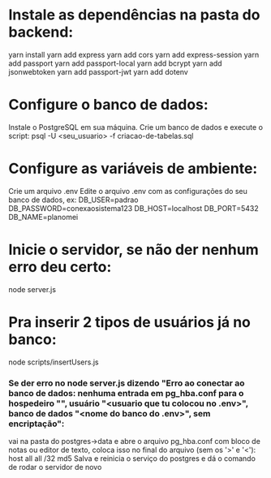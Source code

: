 # Instale as dependências na pasta do backend:
yarn install
yarn add express
yarn add cors
yarn add express-session
yarn add passport
yarn add passport-local
yarn add bcrypt
yarn add jsonwebtoken
yarn add passport-jwt
yarn add dotenv

# Configure o banco de dados:
Instale o PostgreSQL em sua máquina.
Crie um banco de dados e execute o script:
psql -U <seu_usuario> -f criacao-de-tabelas.sql

# Configure as variáveis de ambiente:
Crie um arquivo .env
Edite o arquivo .env com as configurações do seu banco de dados, ex:
DB_USER=padrao
DB_PASSWORD=conexaosistema123
DB_HOST=localhost
DB_PORT=5432
DB_NAME=planomei

# Inicie o servidor, se não der nenhum erro deu certo:
node server.js

# Pra inserir 2 tipos de usuários já no banco:
node scripts/insertUsers.js

### Se der erro no node server.js dizendo "Erro ao conectar ao banco de dados: nenhuma entrada em pg_hba.conf para o hospedeiro "<seu ip v4>", usuário "<usuario que tu colocou no .env>", banco de dados "<nome do banco do .env>", sem encriptação":
 vai na pasta do postgres->data e abre o arquivo pg_hba.conf com bloco de notas ou editor de texto, coloca isso no final do arquivo (sem os '>' e '<'): 
host    all             all             <seu ip v4>/32          md5
Salva e reinicia o serviço do postgres e dá o comando de rodar o servidor de novo

